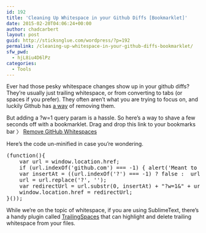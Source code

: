 ```yaml
---
id: 192
title: 'Cleaning Up Whitespace in your Github Diffs [Bookmarklet]'
date: 2015-02-20T04:06:24+00:00
author: chadcarbert
layout: post
guid: http://sticksnglue.com/wordpress/?p=192
permalink: /cleaning-up-whitespace-in-your-github-diffs-bookmarklet/
sfw_pwd:
  - hjL8iu4D6lPz
categories:
  - Tools
---
```

Ever had those pesky whitespace changes show up in your github diffs? They&#8217;re usually just trailing whitespace, or from converting to tabs (or spaces if you prefer). They often aren&#8217;t what you are trying to focus on, and luckily Github has [a way](https://github.com/blog/967-github-secrets "GitHub Secrets") of removing them.

But adding a <span class="lang:default decode:true  crayon-inline">?w=1</span> query param is a hassle. So here&#8217;s a way to shave a few seconds off with a bookmarklet. Drag and drop this link to your bookmarks bar &#12297; [Remove GitHub Whitespaces](javascript:(function()%7B(function()%7Bvar%20url%20%3D%20window.location.href%3Bif%20(url.indexOf('github.com')%20%3D%3D%3D%20-1)%20%7B%20alert('Meant%20to%20be%20used%20on%20github.com')%3B%20return%3B%20%7Dvar%20insertAt%20%3D%20((url.indexOf('%3F')%20%3D%3D%3D%20-1)%20%3F%20false%20%3A%20%20url.indexOf('%3F'))%20%7C%7C%20((url.indexOf('%23')%20%3D%3D%3D%20-1)%20%3F%20false%20%3A%20%20url.indexOf('%23'))%20%7C%7C%20(url.length)%3Burl%20%3D%20url.replace('%3F'%2C%20'')%3Bvar%20redirectUrl%20%3D%20url.substr(0%2C%20insertAt)%20%2B%20%22%3Fw%3D1%26%22%20%2B%20url.substr(insertAt%2C%20url.length)%3Bwindow.location.href%20%3D%20redirectUrl%3B%7D())%7D)())

Here&#8217;s the code un-minified in case you&#8217;re wondering.

<pre class="lang:js decode:true " >(function(){
	var url = window.location.href;
	if (url.indexOf('github.com') === -1) { alert('Meant to be used on github.com'); return; }
	var insertAt = ((url.indexOf('?') === -1) ? false :  url.indexOf('?')) || ((url.indexOf('#') === -1) ? false :  url.indexOf('#')) || (url.length);
	url = url.replace('?', '');
	var redirectUrl = url.substr(0, insertAt) + "?w=1&" + url.substr(insertAt, url.length);
	window.location.href = redirectUrl;
}());</pre>

While we&#8217;re on the topic of whitespace, if you are using SublimeText, there&#8217;s a handy plugin called [TrailingSpaces](https://github.com/SublimeText/TrailingSpaces "TrailingSpaces") that can highlight and delete trailing whitespace from your files.
